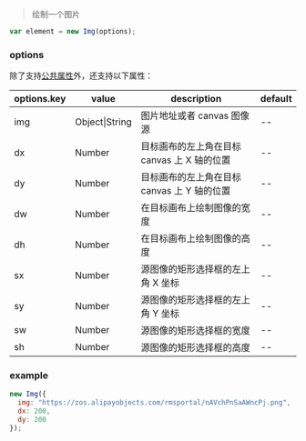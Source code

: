 > 绘制一个图片

```js
var element = new Img(options);
```

### options

除了支持[公共属性](../Element.md)外，还支持以下属性：

| options.key | value          | description                                 | default |
| ----------- | -------------- | ------------------------------------------- | ------- |
| img         | Object\|String | 图片地址或者 canvas 图像源                  | --      |
| dx          | Number         | 目标画布的左上角在目标 canvas 上 X 轴的位置 | --      |
| dy          | Number         | 目标画布的左上角在目标 canvas 上 Y 轴的位置 | --      |
| dw          | Number         | 在目标画布上绘制图像的宽度                  | --      |
| dh          | Number         | 在目标画布上绘制图像的高度                  | --      |
| sx          | Number         | 源图像的矩形选择框的左上角 X 坐标           | --      |
| sy          | Number         | 源图像的矩形选择框的左上角 Y 坐标           | --      |
| sw          | Number         | 源图像的矩形选择框的宽度                    | --      |
| sh          | Number         | 源图像的矩形选择框的高度                    | --      |

### example

```js
new Img({
  img: "https://zos.alipayobjects.com/rmsportal/nAVchPnSaAWncPj.png",
  dx: 200,
  dy: 200
});
```
